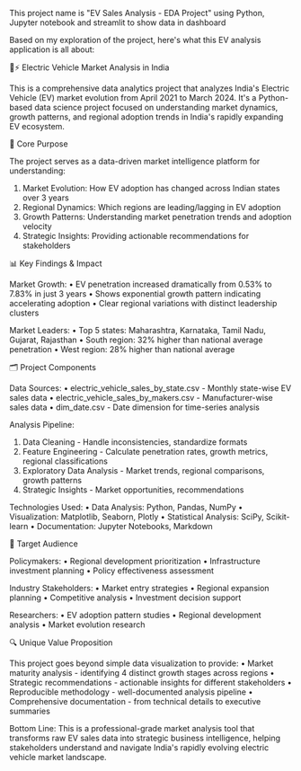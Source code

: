 
This project name is "EV Sales Analysis - EDA Project" using Python, Jupyter notebook and streamlit to show data in dashboard

Based on my exploration of the project, here's what this EV analysis application is all about:

🚗⚡ Electric Vehicle Market Analysis in India

This is a comprehensive data analytics project that analyzes India's Electric Vehicle (EV) market evolution from April 2021 to March 2024. It's a Python-based data science project focused on understanding market dynamics, growth patterns, and regional adoption trends in India's rapidly expanding EV ecosystem.

🎯 Core Purpose

The project serves as a data-driven market intelligence platform for understanding:

1. Market Evolution: How EV adoption has changed across Indian states over 3 years
2. Regional Dynamics: Which regions are leading/lagging in EV adoption
3. Growth Patterns: Understanding market penetration trends and adoption velocity
4. Strategic Insights: Providing actionable recommendations for stakeholders

📊 Key Findings & Impact

Market Growth:
•  EV penetration increased dramatically from 0.53% to 7.83% in just 3 years
•  Shows exponential growth pattern indicating accelerating adoption
•  Clear regional variations with distinct leadership clusters

Market Leaders:
•  Top 5 states: Maharashtra, Karnataka, Tamil Nadu, Gujarat, Rajasthan
•  South region: 32% higher than national average penetration
•  West region: 28% higher than national average

🗂️ Project Components

Data Sources:
•  electric_vehicle_sales_by_state.csv - Monthly state-wise EV sales data
•  electric_vehicle_sales_by_makers.csv - Manufacturer-wise sales data
•  dim_date.csv - Date dimension for time-series analysis

Analysis Pipeline:
1. Data Cleaning - Handle inconsistencies, standardize formats
2. Feature Engineering - Calculate penetration rates, growth metrics, regional classifications
3. Exploratory Data Analysis - Market trends, regional comparisons, growth patterns
4. Strategic Insights - Market opportunities, recommendations

Technologies Used:
•  Data Analysis: Python, Pandas, NumPy
•  Visualization: Matplotlib, Seaborn, Plotly
•  Statistical Analysis: SciPy, Scikit-learn
•  Documentation: Jupyter Notebooks, Markdown

🎯 Target Audience

Policymakers:
•  Regional development prioritization
•  Infrastructure investment planning
•  Policy effectiveness assessment

Industry Stakeholders:
•  Market entry strategies
•  Regional expansion planning
•  Competitive analysis
•  Investment decision support

Researchers:
•  EV adoption pattern studies
•  Regional development analysis
•  Market evolution research

🔍 Unique Value Proposition

This project goes beyond simple data visualization to provide:
•  Market maturity analysis - identifying 4 distinct growth stages across regions
•  Strategic recommendations - actionable insights for different stakeholders
•  Reproducible methodology - well-documented analysis pipeline
•  Comprehensive documentation - from technical details to executive summaries

Bottom Line: This is a professional-grade market analysis tool that transforms raw EV sales data into strategic business intelligence, helping stakeholders understand and navigate India's rapidly evolving electric vehicle market landscape.
